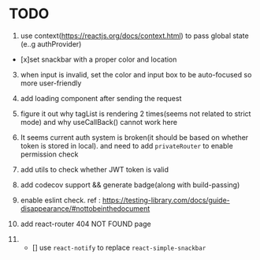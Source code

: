 # TODO

1. use context(https://reactjs.org/docs/context.html) to pass
global state (e..g authProvider)

- [x]set snackbar with a proper color and location

3. when input is invalid, set the color and input box to be auto-focused so 
more user-friendly

4. add loading component after sending the request

5. figure it out why tagList is rendering 2 times(seems not related to strict mode) and
why useCallBack() cannot work here

6. It seems current auth system is broken(it should be based on whether token
is stored in local). and need to add `privateRouter` to enable permission check

7. add utils to check whether JWT token is valid

8. add codecov support && generate badge(along with build-passing)

9. enable eslint check. ref : https://testing-library.com/docs/guide-disappearance/#nottobeinthedocument

10. add react-router 404 NOT FOUND page

11. - [] use `react-notify` to replace `react-simple-snackbar`

